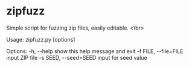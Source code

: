 # zipfuzz

Simple script for fuzzing zip files, easily editable. <\br>

Usage: zipfuzz.py [options]

Options:
  -h, --help            show this help message and exit
  -f FILE, --file=FILE  input ZIP file
  -s SEED, --seed=SEED  input for seed value
